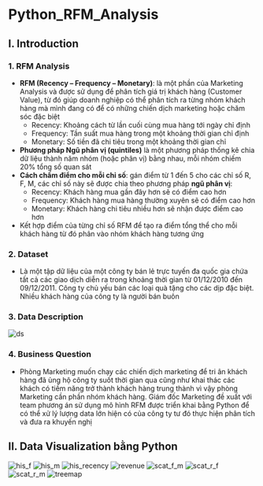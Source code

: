 # Python_RFM_Analysis
## I. Introduction
### 1. RFM Analysis
- **RFM (Recency – Frequency – Monetary)**: là một phần của Marketing Analysis và được sử dụng để phân tích giá trị khách hàng (Customer Value), từ đó giúp doanh nghiệp có thể phân tích ra từng nhóm khách hàng mà mình đang có để có những chiến dịch marketing hoặc chăm sóc đặc biệt
  - Recency: Khoảng cách từ lần cuối cùng mua hàng tới ngày chỉ định
  - Frequency: Tần suất mua hàng trong một khoảng thời gian chỉ định
  - Monetary: Số tiền đã chi tiêu trong một khoảng thời gian chỉ
- **Phương pháp Ngũ phân vị (quintiles)** là một phương pháp thống kê chia dữ liệu thành năm nhóm (hoặc phân vị) bằng nhau, mỗi nhóm chiếm 20% tổng số quan sát
- **Cách chấm điểm cho mỗi chỉ số**: gán điểm từ 1 đến 5 cho các chỉ số R, F, M, các chỉ số này sẽ được chia theo phương pháp **ngũ phân vị**:
  - Recency: Khách hàng mua gần đây hơn sẽ có điểm cao hơn
  - Frequency: Khách hàng mua hàng thường xuyên sẽ có điểm cao hơn
  - Monetary: Khách hàng chi tiêu nhiều hơn sẽ nhận được điểm cao hơn
- Kết hợp điểm của từng chỉ số RFM để tạo ra điểm tổng thể cho mỗi khách hàng từ đó phân vào nhóm khách hàng tương ứng
### 2. Dataset
- Là một tập dữ liệu của một công ty bán lẻ trực tuyến đa quốc gia chứa tất cả các giao dịch diễn ra trong khoảng thời gian từ 01/12/2010 đến 09/12/2011. Công ty chủ yếu bán các loại quà tặng cho các dịp đặc biệt. Nhiều khách hàng của công ty là người bán buôn
### 3. Data Description
![ds](https://github.com/user-attachments/assets/2b786299-b2ea-4e15-adc3-22fe2f2a85d3)
### 4. Business Question
- Phòng Marketing muốn chạy các chiến dịch marketing để tri ân khách hàng đã ủng hộ công ty suốt thời gian qua cũng như khai thác các khách có tiềm năng trở thành khách hàng trung thành vì vậy phòng Marketing cần phần nhóm khách hàng. Giám đốc Marketing đề xuất với team phương án sử dụng mô hình RFM được triển khai bằng Python để có thể xử lý lượng data lớn hiện có của công ty tư đó thực hiện phân tích và đưa ra khuyến nghị 
## II. Data Visualization bằng Python
![his_f](https://github.com/user-attachments/assets/b51ab355-cecd-47b2-99d0-5cbc462a0bf1)
![his_m](https://github.com/user-attachments/assets/4b58366b-a2ce-4f33-a347-a52b05dd2b42)
![his_recency](https://github.com/user-attachments/assets/aae364f6-d2a1-4951-9408-cc5e8d9cca96)
![revenue](https://github.com/user-attachments/assets/81c771d7-94aa-422e-9fcf-1677def11609)
![scat_f_m](https://github.com/user-attachments/assets/dd5aeb43-3312-4ab5-9c56-14bc05b63a3b)
![scat_r_f](https://github.com/user-attachments/assets/7ca6f384-cbfd-4b26-b76b-5de9ac36fb04)
![scat_r_m](https://github.com/user-attachments/assets/8bc5dc03-8bb9-4a28-80ab-32357b161a6c)
![treemap](https://github.com/user-attachments/assets/6f41e36f-4a89-4c2a-addb-c857fc5caffc)
